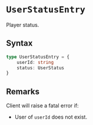 # `UserStatusEntry`

Player status.

## Syntax

```ts
type UserStatusEntry = {
    userId: string
    status: UserStatus
}
```

## Remarks

Client will raise a fatal error if:

-   User of `userId` does not exist.
